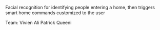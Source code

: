 Facial recognition for identifying people entering a home, then triggers smart home commands customized to the user


Team: 
Vivien
Ali
Patrick
Queeni